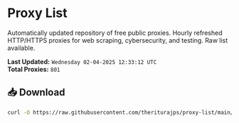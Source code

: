 # Proxy List

Automatically updated repository of free public proxies. Hourly refreshed HTTP/HTTPS proxies for web scraping, cybersecurity, and testing. Raw list available.

**Last Updated:** `Wednesday 02-04-2025 12:33:12 UTC`  
**Total Proxies:** `801`

## 📥 Download
```bash
curl -O https://raw.githubusercontent.com/theriturajps/proxy-list/main/proxies.txt
